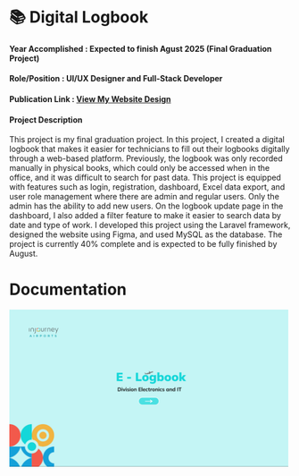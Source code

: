 # 📚 Digital Logbook
#### Year Accomplished : Expected to finish Agust 2025 (Final Graduation Project)
#### Role/Position : UI/UX Designer and Full-Stack Developer
#### Publication Link : [View My Website Design](https://www.figma.com/design/2EFxJlEerU8aT9AXpMHHkt/Project-Tugas-Akhir?node-id=145-777&t=t1ZEWux7OmrOMBXx-1)
#### Project Description
This project is my final graduation project. In this project, I created a digital logbook that makes it easier for technicians to fill out their logbooks digitally through a web-based platform. Previously, the logbook was only recorded manually in physical books, which could only be accessed when in the office, and it was difficult to search for past data. This project is equipped with features such as login, registration, dashboard, Excel data export, and user role management where there are admin and regular users. Only the admin has the ability to add new users. On the logbook update page in the dashboard, I also added a filter feature to make it easier to search data by date and type of work. I developed this project using the Laravel framework, designed the website using Figma, and used MySQL as the database. The project is currently 40% complete and is expected to be fully finished by August.

# Documentation
<img src ="assets/digital_logbook.png" width="500" />
